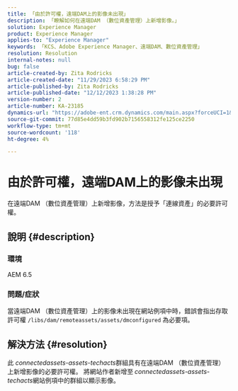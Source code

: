```yaml
---
title: 「由於許可權，遠端DAM上的影像未出現」
description: 「瞭解如何在遠端DAM （數位資產管理）上新增影像。」
solution: Experience Manager
product: Experience Manager
applies-to: "Experience Manager"
keywords: 「KCS、Adobe Experience Manager、遠端DAM、數位資產管理」
resolution: Resolution
internal-notes: null
bug: false
article-created-by: Zita Rodricks
article-created-date: "11/29/2023 6:58:29 PM"
article-published-by: Zita Rodricks
article-published-date: "12/12/2023 1:38:28 PM"
version-number: 2
article-number: KA-23185
dynamics-url: "https://adobe-ent.crm.dynamics.com/main.aspx?forceUCI=1&pagetype=entityrecord&etn=knowledgearticle&id=11bf0c46-e98e-ee11-8179-6045bd006793"
source-git-commit: 77d85e4dd59b3fd902b7156558312fe125ce2250
workflow-type: tm+mt
source-wordcount: '118'
ht-degree: 4%

---
```


# 由於許可權，遠端DAM上的影像未出現


在遠端DAM （數位資產管理）上新增影像，方法是授予「連線資產」的必要許可權。

## 說明 {#description}


### 環境

AEM 6.5

### 問題/症狀

當遠端DAM （數位資產管理）上的影像未出現在網站例項中時，錯誤會指出存取許可權 `/libs/dam/remoteassets/assets/dmconfigured` 為必要項。








## 解決方法 {#resolution}


此 *connectedassets-assets-techacts*&#x200B;群組具有在遠端DAM （數位資產管理）上新增影像的必要許可權。 將網站作者新增至<b> </b>*connectedassets-assets-techacts*&#x200B;網站例項中的群組以顯示影像。
